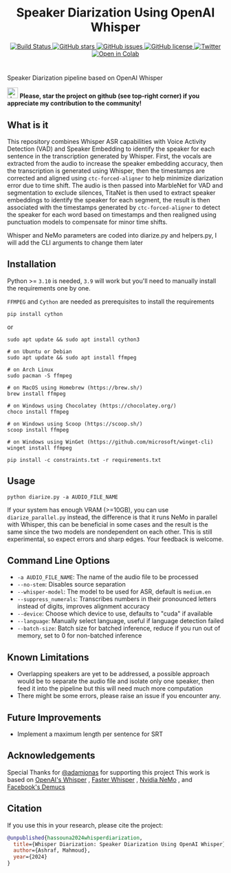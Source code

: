 <h1 align="center">Speaker Diarization Using OpenAI Whisper</h1>



<p align="center">
  <a href="https://github.com/MahmoudAshraf97/whisper-diarization/actions/workflows/test_run.yml">
    <img src="https://github.com/MahmoudAshraf97/whisper-diarization/actions/workflows/test_run.yml/badge.svg"
         alt="Build Status">
  </a>
  <a href="https://github.com/MahmoudAshraf97/whisper-diarization/stargazers">
    <img src="https://img.shields.io/github/stars/MahmoudAshraf97/whisper-diarization.svg?colorA=orange&colorB=orange&logo=github"
         alt="GitHub stars">
  </a>
  <a href="https://github.com/MahmoudAshraf97/whisper-diarization/issues">
        <img src="https://img.shields.io/github/issues/MahmoudAshraf97/whisper-diarization.svg"
             alt="GitHub issues">
  </a>
  <a href="https://github.com/MahmoudAshraf97/whisper-diarization/blob/master/LICENSE">
        <img src="https://img.shields.io/github/license/MahmoudAshraf97/whisper-diarization.svg"
             alt="GitHub license">
  </a>
  <a href="https://twitter.com/intent/tweet?text=&url=https%3A%2F%2Fgithub.com%2FMahmoudAshraf97%2Fwhisper-diarization">
  <img src="https://img.shields.io/twitter/url/https/github.com/MahmoudAshraf97/whisper-diarization.svg?style=social" alt="Twitter">
  </a> 
  </a>
  <a href="https://colab.research.google.com/github/MahmoudAshraf97/whisper-diarization/blob/main/Whisper_Transcription_%2B_NeMo_Diarization.ipynb">
  <img src="https://colab.research.google.com/assets/colab-badge.svg" alt="Open in Colab">
  </a>
 
</p>


# 
Speaker Diarization pipeline based on OpenAI Whisper

<img src="https://github.blog/wp-content/uploads/2020/09/github-stars-logo_Color.png" alt="drawing" width="25"/> **Please, star the project on github (see top-right corner) if you appreciate my contribution to the community!**

## What is it
This repository combines Whisper ASR capabilities with Voice Activity Detection (VAD) and Speaker Embedding to identify the speaker for each sentence in the transcription generated by Whisper. First, the vocals are extracted from the audio to increase the speaker embedding accuracy, then the transcription is generated using Whisper, then the timestamps are corrected and aligned using `ctc-forced-aligner` to help minimize diarization error due to time shift. The audio is then passed into MarbleNet for VAD and segmentation to exclude silences, TitaNet is then used to extract speaker embeddings to identify the speaker for each segment, the result is then associated with the timestamps generated by `ctc-forced-aligner` to detect the speaker for each word based on timestamps and then realigned using punctuation models to compensate for minor time shifts.


Whisper and NeMo parameters are coded into diarize.py and helpers.py, I will add the CLI arguments to change them later
## Installation
Python >= `3.10` is needed, `3.9` will work but you'll need to manually install the requirements one by one.

`FFMPEG` and `Cython` are needed as prerequisites to install the requirements
```
pip install cython
```
or
```
sudo apt update && sudo apt install cython3
```
```
# on Ubuntu or Debian
sudo apt update && sudo apt install ffmpeg

# on Arch Linux
sudo pacman -S ffmpeg

# on MacOS using Homebrew (https://brew.sh/)
brew install ffmpeg

# on Windows using Chocolatey (https://chocolatey.org/)
choco install ffmpeg

# on Windows using Scoop (https://scoop.sh/)
scoop install ffmpeg

# on Windows using WinGet (https://github.com/microsoft/winget-cli)
winget install ffmpeg
```
```
pip install -c constraints.txt -r requirements.txt
```
## Usage 

```
python diarize.py -a AUDIO_FILE_NAME
```

If your system has enough VRAM (>=10GB), you can use `diarize_parallel.py` instead, the difference is that it runs NeMo in parallel with Whisper, this can be beneficial in some cases and the result is the same since the two models are nondependent on each other. This is still experimental, so expect errors and sharp edges. Your feedback is welcome.

## Command Line Options

- `-a AUDIO_FILE_NAME`: The name of the audio file to be processed
- `--no-stem`: Disables source separation
- `--whisper-model`: The model to be used for ASR, default is `medium.en`
- `--suppress_numerals`: Transcribes numbers in their pronounced letters instead of digits, improves alignment accuracy
- `--device`: Choose which device to use, defaults to "cuda" if available
- `--language`: Manually select language, useful if language detection failed
- `--batch-size`: Batch size for batched inference, reduce if you run out of memory, set to 0 for non-batched inference

## Known Limitations
- Overlapping speakers are yet to be addressed, a possible approach would be to separate the audio file and isolate only one speaker, then feed it into the pipeline but this will need much more computation
- There might be some errors, please raise an issue if you encounter any.

## Future Improvements
- Implement a maximum length per sentence for SRT

## Acknowledgements
Special Thanks for [@adamjonas](https://github.com/adamjonas) for supporting this project
This work is based on [OpenAI's Whisper](https://github.com/openai/whisper) , [Faster Whisper](https://github.com/guillaumekln/faster-whisper) , [Nvidia NeMo](https://github.com/NVIDIA/NeMo) , and [Facebook's Demucs](https://github.com/facebookresearch/demucs)

## Citation
If you use this in your research, please cite the project:

```bibtex
@unpublished{hassouna2024whisperdiarization,
  title={Whisper Diarization: Speaker Diarization Using OpenAI Whisper},
  author={Ashraf, Mahmoud},
  year={2024}
}
```
